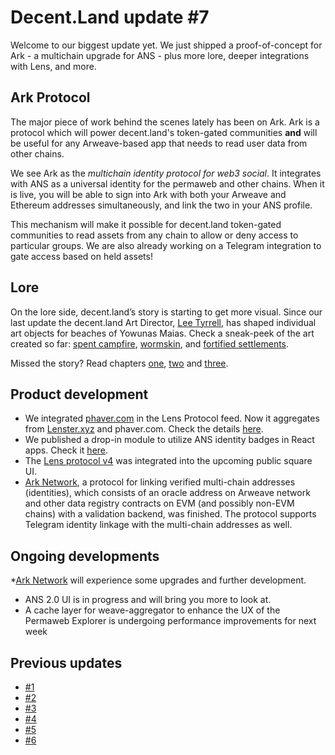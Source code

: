# Decent.Land update #7

Welcome to our biggest update yet. We just shipped a proof-of-concept for Ark - a multichain upgrade for ANS - plus more lore, deeper integrations with Lens, and more.

## Ark Protocol
The major piece of work behind the scenes lately has been on Ark. Ark is a protocol which will power decent.land's token-gated communities **and** will be useful for any Arweave-based app that needs to read user data from other chains.

We see Ark as the _multichain identity protocol for web3 social_. It integrates with ANS as a universal identity for the permaweb and other chains. When it is live, you will be able to sign into Ark with both your Arweave and Ethereum addresses simultaneously, and link the two in your ANS profile.

This mechanism will make it possible for decent.land token-gated communities to read assets from any chain to allow or deny access to particular groups. We are also already working on a Telegram integration to gate access based on held assets!

## Lore
On the lore side, decent.land’s story is starting to get more visual. Since our last update the decent.land Art Director, [Lee Tyrrell](https://twitter.com/GreenT128), has shaped individual art objects for beaches of Yowunas Maias. Check a sneak-peek of the art created so far: [spent campfire](https://github.com/decentldotland/decentldotland.github.io/blob/main/img/spent_campfire.jpg?raw=true), [wormskin](https://twitter.com/GreenT128/status/1534113121958338560?t=dCctOGkv88odoS9cRGJBRw&s=19), and [fortified settlements](https://twitter.com/GreenT128/status/1535817353111420929?t=8J0Zj8ELC9gf-B-xghu4yw&s=19).
 
Missed the story? Read chapters [one](https://leetyrrell.medium.com/a-decent-land-chapter-one-ae611cdd4e08), [two](https://leetyrrell.medium.com/a-decent-land-chapter-two-f489272e3c69) and [three](https://leetyrrell.medium.com/a-decent-land-chapter-three-abd06717b599).

## Product development

* We integrated [phaver.com](https://phaver.com/) in the Lens Protocol feed. Now it aggregates from [Lenster.xyz](https://lenster.xyz) and phaver.com. Check the details [here](https://github.com/decentldotland/weave-aggregator/releases/tag/v0.3.4).
* We published a drop-in module to utilize ANS identity badges in React apps. Check it [here](https://github.com/nanofuxion/ans-for-all). 
* The [Lens protocol v4](https://github.com/decentldotland/public-square-ui/pull/4) was integrated into the upcoming public square UI. 
* [Ark Network](https://github.com/decentldotland/ark-network), a protocol for linking verified multi-chain addresses (identities), which consists of an oracle address on Arweave network and other data registry contracts on EVM (and possibly non-EVM chains) with a validation backend, was finished. The protocol supports Telegram identity linkage with the multi-chain addresses as well.

## Ongoing developments

*[Ark Network](https://github.com/decentldotland/ark-network) will experience some upgrades and further development.
* ANS 2.0 UI is in progress and will bring you more to look at.
* A cache layer for weave-aggregator to enhance the UX of the Permaweb Explorer is  undergoing performance improvements for next week

## Previous updates
* [#1](https://blog.decent.land/2022/04/11/decentland-update-1.html) 
* [#2](https://blog.decent.land/2022/04/25/decentland-update-2.html)
* [#3](https://blog.decent.land/2022/05/06/decentland-update-3.html)
* [#4](https://blog.decent.land/2022/05/13/decentland-update-4.html)
* [#5](https://blog.decent.land/2022/05/24/decentland-update-5.html)
* [#6](https://blog.decent.land/2022/06/03/decentland-update-6.html)
